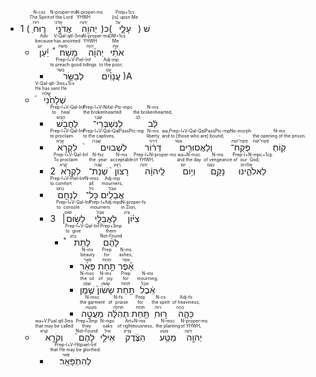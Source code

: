 - 1 (<RUBY><ruby><ruby>ר֛וּחַ<rt>רוּחַ</rt></ruby><rt>The Spirit</rt></ruby><rt>N-csc</rt></RUBY> <RUBY><ruby><ruby>אֲדֹנָ֥י<rt>אֲדֹנָי</rt></ruby><rt>of the Lord</rt></ruby><rt>N-proper-ms</rt></RUBY> <RUBY><ruby><ruby>יְהוִ֖ה<rt>יְהוִה</rt></ruby><rt>YHWH</rt></ruby><rt>N-proper-ms</rt></RUBY>)שׁ (<RUBY><ruby><ruby>עָלָ֑י<rt>עַל</rt></ruby><rt>[is] upon Me</rt></ruby><rt>Prep+1cs</rt></RUBY>)כ
	- <RUBY><ruby><ruby>יַ֡עַן<rt>יַעַן</rt></ruby><rt>because</rt></ruby><rt>Adv</rt></RUBY> <RUBY><ruby><ruby>מָשַׁח֩<rt>מָשׁחַ</rt></ruby><rt>has anointed</rt></ruby><rt>V-Qal-qtl-3ms</rt></RUBY> <RUBY><ruby><ruby>יְהוָ֨ה<rt>יְהוָה</rt></ruby><rt>YHWH</rt></ruby><rt>N-proper-ms</rt></RUBY> <RUBY><ruby><ruby>אֹתִ֜י<rt>אֵת</rt></ruby><rt>Me</rt></ruby><rt>OM+1cs</rt></RUBY>
		- <RUBY><ruby><ruby>לְבַשֵּׂ֣ר<rt>בָּשַׂר</rt></ruby><rt>to preach good tidings</rt></ruby><rt>Prep-l+V-Piel-Inf</rt></RUBY> <RUBY><ruby><ruby>עֲנָוִ֗ים<rt>עָנָו</rt></ruby><rt>to the poor;</rt></ruby><rt>Adj-mp</rt></RUBY>)A
	- <RUBY><ruby><ruby>שְׁלָחַ֙נִי֙<rt>שָׁלחַ</rt></ruby><rt>He has sent He</rt></ruby><rt>V-Qal-qtl-3ms+1cs</rt></RUBY>
		- <RUBY><ruby><ruby>לַחֲבֹ֣שׁ<rt>חָבַשׁ</rt></ruby><rt>to heal</rt></ruby><rt>Prep-l+V-Qal-Inf</rt></RUBY> <RUBY><ruby><ruby>לְנִשְׁבְּרֵי־<rt>שָׁבַר</rt></ruby><rt>the brokenhearted</rt></ruby><rt>Prep-l+V-Nifal-Ptc-mpc</rt></RUBY> <RUBY><ruby><ruby>לֵ֔ב<rt>לֵב</rt></ruby><rt>the brokenhearted,</rt></ruby><rt>N-ms</rt></RUBY>
		- <RUBY><ruby><ruby>לִקְרֹ֤א<rt>קָרָא</rt></ruby><rt>to proclaim</rt></ruby><rt>Prep-l+V-Qal-Inf</rt></RUBY> <RUBY><ruby><ruby>לִשְׁבוּיִם֙<rt>שָׁבָה</rt></ruby><rt>to the captives,</rt></ruby><rt>Prep-l+V-Qal-QalPassPtc-mp</rt></RUBY> <RUBY><ruby><ruby>דְּר֔וֹר<rt>דְּרוֹר</rt></ruby><rt>liberty</rt></ruby><rt>N-ms</rt></RUBY> <RUBY><ruby><ruby>וְלַאֲסוּרִ֖ים<rt>אָסַר</rt></ruby><rt>and to [those who are] bound;</rt></ruby><rt>wə,Prep-l+V-Qal-QalPassPtc-mp</rt></RUBY> <RUBY><ruby><ruby>פְּקַח־<rt>פְּקַח־קוֹחַ</rt></ruby><rt>-</rt></ruby><rt>No-morph</rt></RUBY> <RUBY><ruby><ruby>קֽוֹחַ׃<rt>פְּקַח־קוֹחַ</rt></ruby><rt>the opening of the prison.</rt></ruby><rt>N-ms</rt></RUBY>
		- 2<RUBY><ruby><ruby>לִקְרֹ֤א<rt>קָרָא</rt></ruby><rt>To proclaim</rt></ruby><rt>Prep-l+V-Qal-Inf</rt></RUBY> <RUBY><ruby><ruby>שְׁנַת־<rt>שָׁנֶה</rt></ruby><rt>the year</rt></ruby><rt>N-fsc</rt></RUBY> <RUBY><ruby><ruby>רָצוֹן֙<rt>רָצוֹן</rt></ruby><rt>acceptable</rt></ruby><rt>N-ms</rt></RUBY> <RUBY><ruby><ruby>לַֽיהוָ֔ה<rt>יְהוָה</rt></ruby><rt>of YHWH,</rt></ruby><rt>Prep-l+N-proper-ms</rt></RUBY> <RUBY><ruby><ruby>וְי֥וֹם<rt>יוֹם</rt></ruby><rt>and the day</rt></ruby><rt>wə+N-msc</rt></RUBY> <RUBY><ruby><ruby>נָקָ֖ם<rt>נָקָם</rt></ruby><rt>of vengeance</rt></ruby><rt>N-ms</rt></RUBY> <RUBY><ruby><ruby>לֵאלֹהֵ֑ינוּ<rt>אֱלֹהִים</rt></ruby><rt>of our God;</rt></ruby><rt>Prep-l+N-mpc+1cp</rt></RUBY>
		- <RUBY><ruby><ruby>לְנַחֵ֖ם<rt>נָחַם</rt></ruby><rt>to comfort</rt></ruby><rt>Prep-l+V-Piel-Inf</rt></RUBY> <RUBY><ruby><ruby>כָּל־<rt>כֹּל</rt></ruby><rt>all</rt></ruby><rt>N-msc</rt></RUBY> <RUBY><ruby><ruby>אֲבֵלִֽים׃<rt>אָבֵל</rt></ruby><rt>mourners;</rt></ruby><rt>Adj-mp</rt></RUBY>
		- 3 <RUBY><ruby><ruby>לָשׂ֣וּם׀<rt>שׂוּם</rt></ruby><rt>to console</rt></ruby><rt>Prep-l+V-Qal-Inf</rt></RUBY> <RUBY><ruby><ruby>לַאֲבֵלֵ֣י<rt>אָבֵל</rt></ruby><rt>mourners</rt></ruby><rt>Prep-l+Adj-mpc</rt></RUBY> <RUBY><ruby><ruby>צִיּ֗וֹן<rt>צִיוֹן</rt></ruby><rt>in Zion,</rt></ruby><rt>N-proper-fs</rt></RUBY>
			- <RUBY><ruby><ruby>לָתֵת֩<rt>נָתַן</rt></ruby><rt>to give</rt></ruby><rt>Prep-l+V-Qal-Inf</rt></RUBY> <RUBY><ruby><ruby>לָהֶ֨ם<rt>Not-Found</rt></ruby><rt>them</rt></ruby><rt>Prep+3mp</rt></RUBY>
				- <RUBY><ruby><ruby>פְּאֵ֜ר<rt>פְּאֵר</rt></ruby><rt>beauty</rt></ruby><rt>N-ms</rt></RUBY> <RUBY><ruby><ruby>תַּ֣חַת<rt>תַּחַת</rt></ruby><rt>for</rt></ruby><rt>Prep</rt></RUBY> <RUBY><ruby><ruby>אֵ֗פֶר<rt>אֵפֶר</rt></ruby><rt>ashes,</rt></ruby><rt>N-ms</rt></RUBY>
				- <RUBY><ruby><ruby>שֶׁ֤מֶן<rt>שֶׁמֶן</rt></ruby><rt>the oil</rt></ruby><rt>N-msc</rt></RUBY> <RUBY><ruby><ruby>שָׂשׂוֹן֙<rt>שָׂשׂוֹן</rt></ruby><rt>of joy</rt></ruby><rt>N-ms</rt></RUBY> <RUBY><ruby><ruby>תַּ֣חַת<rt>תַּחַת</rt></ruby><rt>for</rt></ruby><rt>Prep</rt></RUBY> <RUBY><ruby><ruby>אֵ֔בֶל<rt>אֵבֶל</rt></ruby><rt>mourning,</rt></ruby><rt>N-ms</rt></RUBY>
				- <RUBY><ruby><ruby>מַעֲטֵ֣ה<rt>מַעֲטֶה</rt></ruby><rt>the garment</rt></ruby><rt>N-msc</rt></RUBY> <RUBY><ruby><ruby>תְהִלָּ֔ה<rt>תְּהִלָּה</rt></ruby><rt>of praise</rt></ruby><rt>N-fs</rt></RUBY> <RUBY><ruby><ruby>תַּ֖חַת<rt>תַּחַת</rt></ruby><rt>for</rt></ruby><rt>Prep</rt></RUBY> <RUBY><ruby><ruby>ר֣וּחַ<rt>רוּחַ</rt></ruby><rt>the spirit</rt></ruby><rt>N-cs</rt></RUBY> <RUBY><ruby><ruby>כֵּהָ֑ה<rt>כֵּהֶה</rt></ruby><rt>of heaviness;</rt></ruby><rt>Adj-fs</rt></RUBY>
	- <RUBY><ruby><ruby>וְקֹרָ֤א<rt>קָרָא</rt></ruby><rt>that may be called</rt></ruby><rt>wə+V.Pual.qtl.3ms</rt></RUBY> <RUBY><ruby><ruby>לָהֶם֙<rt>Not-Found</rt></ruby><rt>they</rt></ruby><rt>Prep+3mp</rt></RUBY> <RUBY><ruby><ruby>אֵילֵ֣י<rt>אַיִל</rt></ruby><rt>oaks</rt></ruby><rt>N-mpc</rt></RUBY> <RUBY><ruby><ruby>הַצֶּ֔דֶק<rt>צֶדֶק</rt></ruby><rt>of righteousness,</rt></ruby><rt>Art+N-ms</rt></RUBY> <RUBY><ruby><ruby>מַטַּ֥ע<rt>מַטָּע</rt></ruby><rt>the planting</rt></ruby><rt>N-msc</rt></RUBY> <RUBY><ruby><ruby>יְהוָ֖ה<rt>יְהוָה</rt></ruby><rt>of YHWH,</rt></ruby><rt>N-proper-ms</rt></RUBY>
		- <RUBY><ruby><ruby>לְהִתְפָּאֵֽר׃<rt>פָּאַר</rt></ruby><rt>that He may be glorified.</rt></ruby><rt>Prep-l+V-Hitpael-Inf</rt></RUBY>
